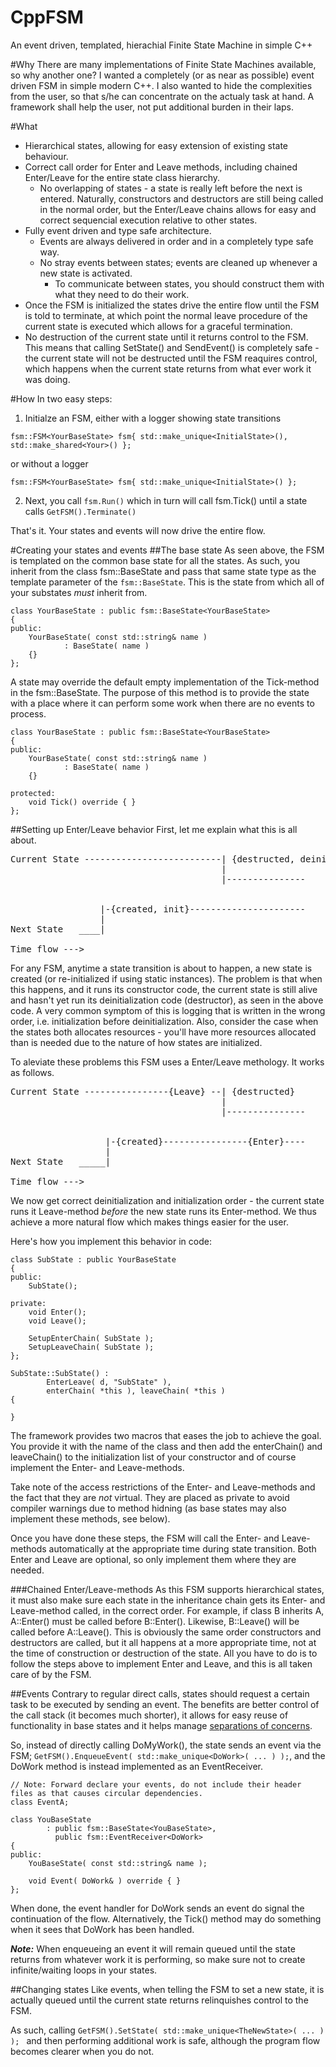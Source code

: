 # CppFSM
An event driven, templated, hierachial Finite State Machine in simple C++

#Why
There are many implementations of Finite State Machines available, so why another one? I wanted a completely
(or as near as possible) event driven FSM in simple modern C++. I also wanted to hide the complexities from
the user, so that s/he can concentrate on the actualy task at hand. A framework shall help the user, not put 
additional burden in their laps.

#What
  * Hierarchical states, allowing for easy extension of existing state behaviour.
  * Correct call order for Enter and Leave methods, including chained Enter/Leave for the entire state class hierarchy.
      * No overlapping of states - a state is really left before the next is entered. Naturally, constructors and destructors are 
      still being called in the normal order, but the Enter/Leave chains allows for easy and correct sequencial execution relative
      to other states.
  * Fully event driven and type safe architecture.
    * Events are always delivered in order and in a completely type safe way.
    * No stray events between states; events are cleaned up whenever a new state is activated. 
      * To communicate between states, you should construct them with what they need to do their work.
  * Once the FSM is initialized the states drive the entire flow until the FSM is told to terminate, at which point 
  the normal leave procedure of the current state is executed which allows for a graceful termination.
  * No destruction of the current state until it returns control to the FSM. This means that calling SetState() and SendEvent() is
  completely safe - the current state will not be destructed until the FSM reaquires control, which happens when the current state 
  returns from what ever work it was doing.
  
#How
In two easy steps:

1. Initialze an FSM, either with a logger showing state transitions
  
```
fsm::FSM<YourBaseState> fsm{ std::make_unique<InitialState>(), std::make_shared<Your>() };
```

or without a logger

```
fsm::FSM<YourBaseState> fsm{ std::make_unique<InitialState>() };
```
    
2. Next, you call ```fsm.Run()``` which in turn will call fsm.Tick() until a state calls ```GetFSM().Terminate()```
  
That's it. Your states and events will now drive the entire flow.

#Creating your states and events
##The base state
As seen above, the FSM is templated on the common base state for all the states. As such, you inherit from the class fsm::BaseState and pass that same state type as the template parameter of the ```fsm::BaseState```. This is the state from which all of your substates *must* inherit from.

```
class YourBaseState : public fsm::BaseState<YourBaseState>
{
public:
	YourBaseState( const std::string& name )
			: BaseState( name )
	{}
};
```

A state may override the default empty implementation of the Tick-method in the fsm::BaseState. The purpose of this method is to provide the state with a place where it can perform some work when there are no events to process.
 
```
class YourBaseState : public fsm::BaseState<YourBaseState>
{
public:
	YourBaseState( const std::string& name )
			: BaseState( name )
	{}

protected:
    void Tick() override { }
};
```

##Setting up Enter/Leave behavior
First, let me explain what this is all about.

<pre>
Current State --------------------------| {destructed, deinit}
                                        |
                                        |---------------


                 |-{created, init}----------------------
                 |
Next State   ____|

Time flow --->
</pre>
For any FSM, anytime a state transition is about to happen, a new state is created (or re-initialized if using static instances). The problem is that when this happens, and it runs its constructor code, the current state is still alive and hasn't yet run its deinitialization code (destructor), as seen in the above code. A very common symptom of this is logging that is written in the wrong order, i.e. initialization before deinitialization. Also, consider the case when the states both allocates resources - you'll have more resources allocated than is needed due to the nature of how states are initialized.

To aleviate these problems this FSM uses a Enter/Leave methology. It works as follows.

<pre>
Current State ----------------{Leave} --| {destructed}
                                        |
                                        |---------------


                  |-{created}----------------{Enter}----
                  |
Next State   _____|

Time flow --->
</pre>
We now get correct deinitialization and initialization order - the current state runs it Leave-method *before* the new state runs its Enter-method. We thus achieve a more natural flow which makes things easier for the user.

Here's how you implement this behavior in code:

```
class SubState : public YourBaseState
{
public:
	SubState();

private:
	void Enter();
	void Leave();

	SetupEnterChain( SubState );
	SetupLeaveChain( SubState );
};

SubState::SubState() :
		EnterLeave( d, "SubState" ),
		enterChain( *this ), leaveChain( *this )
{

}

```
The framework provides two macros that eases the job to achieve the goal. You provide it with the name of the class and then add the enterChain() and leaveChain() to the initialization list of your constructor and of course implement the Enter- and Leave-methods.

Take note of the access restrictions of the Enter- and Leave-methods and the fact that they are *not* virtual. They are placed as private to avoid compiler warnings due to method hidning (as base states may also implement these methods, see below).

Once you have done these steps, the FSM will call the Enter- and Leave-methods automatically at the appropriate time during state transition. Both Enter and Leave are optional, so only implement them where they are needed.

###Chained Enter/Leave-methods 
As this FSM supports hierarchical states, it must also make sure each state in the inheritance chain gets its Enter- and Leave-method called, in the correct order. For example, if class B inherits A, A::Enter() must be called before B::Enter(). Likewise, B::Leave() will be called before A::Leave(). This is obviously the same order constructors and destructors are called, but it all happens at a more appropriate time, not at the time of construction or destruction of the state. All you have to do is to follow the steps above to implement Enter and Leave, and this is all taken care of by the FSM.

##Events
Contrary to regular direct calls, states should request a certain task to be executed by sending an event. The benefits are better control of the call stack (it becomes much shorter), it allows for easy reuse of functionality in base states and it helps manage [separations of concerns](https://en.wikipedia.org/wiki/Separation_of_concerns).
 
So, instead of directly calling DoMyWork(), the state sends an event via the FSM; ```GetFSM().EnqueueEvent( std::make_unique<DoWork>( ... ) );```, and the DoWork method is instead implemented as an EventReceiver.
  
```
// Note: Forward declare your events, do not include their header files as that causes circular dependencies.
class EventA;

class YouBaseState
		: public fsm::BaseState<YouBaseState>,
		  public fsm::EventReceiver<DoWork>
{
public:
	YouBaseState( const std::string& name );

	void Event( DoWork& ) override { }
};  
```

When done, the event handler for DoWork sends an event do signal the continuation of the flow. Alternatively, the Tick() method may do something when it sees that DoWork has been handled.

***Note:*** When enqueueing an event it will remain queued until the state returns from whatever work it is performing, so make sure not to create infinite/waiting loops in your states. 

##Changing states
Like events, when telling the FSM to set a new state, it is actually queued until the current state returns relinquishes control to the FSM. 

 As such, calling ```GetFSM().SetState( std::make_unique<TheNewState>( ... ) ); ``` and then performing additional work is safe, although the program flow becomes clearer when you do not.   